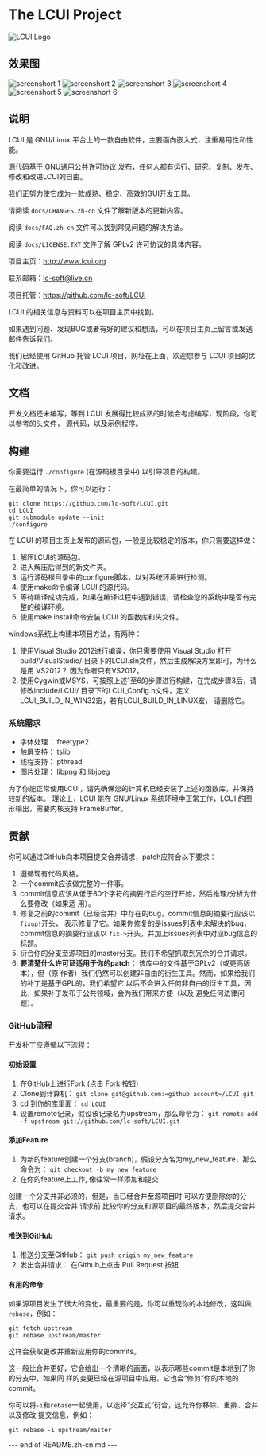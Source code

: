# The LCUI Project

![LCUI Logo](https://raw.github.com/lc-soft/LCUI/gh-pages/files/images/lc-soft-logo.png)

## 效果图
![screenshort 1](http://lcui.org/files/images/helloworld-01.png)
![screenshort 2](http://lcui.org/files/images/label-01.png)
![screenshort 3](http://lcui.org/files/images/devlog/test_textbox-05.gif)
![screenshort 4](http://lcui.org/files/images/devlog/2012-12-03-17-24-03.png)
![screenshort 5](http://lcui.org/files/images/mora-01.gif)
![screenshort 6](http://lcui.org/files/images/test_LCPV-3.gif)

## 说明

LCUI 是 GNU/Linux 平台上的一款自由软件，主要面向嵌入式，注重易用性和性能。

源代码基于 GNU通用公共许可协议 发布，任何人都有运行、研究、复制、发布、修改和改进LCUI的自由。

我们正努力使它成为一款成熟、稳定、高效的GUI开发工具。

请阅读 `docs/CHANGES.zh-cn` 文件了解新版本的更新内容。

阅读 `docs/FAQ.zh-cn` 文件可以找到常见问题的解决方法。

阅读 `docs/LICENSE.TXT`  文件了解 GPLv2 许可协议的具体内容。

项目主页：http://www.lcui.org

联系邮箱：lc-soft@live.cn

项目托管：https://github.com/lc-soft/LCUI

LCUI 的相关信息与资料可以在项目主页中找到。

如果遇到问题、发现BUG或者有好的建议和想法，可以在项目主页上留言或发送邮件告诉我们。

我们已经使用 GitHub 托管 LCUI 项目，网址在上面，欢迎您参与 LCUI 项目的优化和改进。


## 文档

开发文档还未编写，等到 LCUI 发展得比较成熟的时候会考虑编写，现阶段，你可以参考的头文件，
源代码，以及示例程序。

## 构建

你需要运行 `./configure` (在源码根目录中) 以引导项目的构建。

在最简单的情况下，你可以运行：

	git clone https://github.com/lc-soft/LCUI.git
	cd LCUI
	git submodule update --init
	./configure

在 LCUI 的项目主页上发布的源码包，一般是比较稳定的版本，你只需要这样做：

1. 解压LCUI的源码包。
2. 进入解压后得到的新文件夹。
3. 运行源码根目录中的configure脚本，以对系统环境进行检测。
4. 使用make命令编译 LCUI 的源代码。
5. 等待编译成功完成，如果在编译过程中遇到错误，请检查您的系统中是否有完整的编译环境。
6. 使用make install命令安装 LCUI 的函数库和头文件。

windows系统上构建本项目方法，有两种：

1. 使用Visual Studio 2012进行编译，你只需要使用 Visual Studio 打开build/VisualStudio/
目录下的LCUI.sln文件，然后生成解决方案即可，为什么是用 VS2012？ 因为作者只有VS2012。
2. 使用Cygwin或MSYS，可按照上述1至6的步骤进行构建，在完成步骤3后，请修改include/LCUI/
目录下的LCUI_Config.h文件，定义LCUI_BUILD_IN_WIN32宏，若有LCUI_BUILD_IN_LINUX宏，
请删除它。


### 系统需求

* 字体处理： freetype2
* 触屏支持： tslib
* 线程支持： pthread
* 图片处理： libpng 和 libjpeg

为了你能正常使用LCUI，请先确保您的计算机已经安装了上述的函数库，并保持较新的版本。
理论上，LCUI 能在 GNU/Linux 系统环境中正常工作，LCUI 的图形输出，需要内核支持 FrameBuffer。

## 贡献

你可以通过GitHub向本项目提交合并请求，patch应符合以下要求：

1. 遵循现有代码风格。
2. 一个commit应该做完整的一件事。
3. commit信息应该从低于80个字符的摘要行后的空行开始，然后推理/分析为什么要修改（如果适
   用）。
4. 修复之前的commit（已经合并）中存在的bug，commit信息的摘要行应该以`fixup!`开头，
   表示修复了它。如果你修复的是issues列表中未解决的bug，commit信息的摘要行应该以
   `fix->`开头，并加上issues列表中对应bug信息的标题。
5. 衍合你的分支至源项目的master分支。我们不希望抓取到冗余的合并请求。
6. **要清楚什么许可证适用于你的patch：** 该库中的文件基于GPLv2（或更高版本），但（原
   作者）我们仍然可以创建非自由的衍生工具。然而，如果给我们的补丁是基于GPL的，我们希望它
   以后不会进入任何非自由的衍生工具，因此，如果补丁发布于公共领域，会为我们带来方便（以及
   避免任何法律问题）。


### GitHub流程

开发补丁应遵循以下流程：

#### 初始设置

1. 在GitHub上进行Fork (点击 Fork 按钮)
2. Clone到计算机： `git clone git@github.com:«github account»/LCUI.git`
3. cd 到你的库里面： `cd LCUI`
4. 设置remote记录，假设该记录名为upstream，那么命令为： `git remote add -f upstream git://github.com/lc-soft/LCUI.git`

#### 添加Feature

1. 为新的feature创建一个分支(branch)，假设分支名为my_new_feature，那么命令为：
 `git checkout -b my_new_feature`
2. 在你的feature上工作, 像往常一样添加和提交

创建一个分支并非必须的，但是，当已经合并至源项目时 可以方便删除你的分支，也可以在提交合并
请求前 比较你的分支和源项目的最终版本，然后提交合并请求。

#### 推送到GitHub

1. 推送分支至GitHub： `git push origin my_new_feature`
2. 发出合并请求： 在Github上点击 Pull Request 按钮

#### 有用的命令

如果源项目发生了很大的变化，最重要的是，你可以重现你的本地修改，这叫做`rebase`，例如：

	git fetch upstream
	git rebase upstream/master

这样会获取更改并重新应用你的commits。

这一般比合并更好，它会给出一个清晰的画面，以表示哪些commit是本地到了你的分支中，如果同
样的变更已经在源项目中应用，它也会“修剪”你的本地的commit。

你可以将`-i`和`rebase`一起使用，以选择“交互式”衍合，这允许你移除、重排、合并以及修改
提交信息，例如：

	git rebase -i upstream/master


--- end of README.zh-cn.md ---
